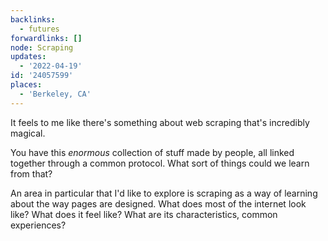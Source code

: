 ```yaml
---
backlinks:
  - futures
forwardlinks: []
node: Scraping
updates:
  - '2022-04-19'
id: '24057599'
places:
  - 'Berkeley, CA'
---
```

It feels to me like there's something about web scraping that's incredibly magical. 

You have this *enormous* collection of stuff made by people, all linked together through a common protocol. What sort of things could we learn from that? 

An area in particular that I'd like to explore is scraping as a way of learning about the way pages are designed. What does most of the internet look like? What does it feel like? What are its characteristics, common experiences? 
